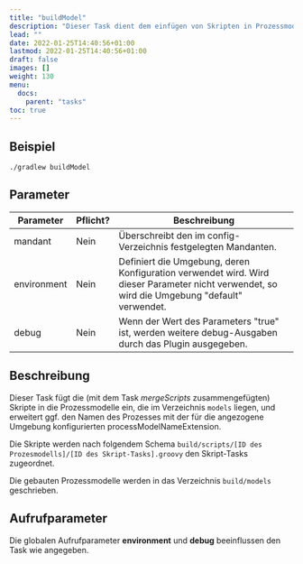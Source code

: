 ```yaml
---
title: "buildModel"
description: "Dieser Task dient dem einfügen von Skripten in Prozessmodelle."
lead: ""
date: 2022-01-25T14:40:56+01:00
lastmod: 2022-01-25T14:40:56+01:00
draft: false
images: []
weight: 130
menu:
  docs:
    parent: "tasks"
toc: true
---
```



## Beispiel

```shell
./gradlew buildModel
```

## Parameter

| Parameter | Pflicht? | Beschreibung |
| --- | --- | --- |
| mandant | Nein | Überschreibt den im config-Verzeichnis festgelegten Mandanten. |
| environment | Nein | Definiert die Umgebung, deren Konfiguration verwendet wird. Wird dieser Parameter nicht verwendet, so wird die Umgebung "default" verwendet.|
| debug | Nein | Wenn der Wert des Parameters "true" ist, werden weitere debug-Ausgaben durch das Plugin ausgegeben. |

## Beschreibung

Dieser Task fügt die (mit dem Task _mergeScripts_ zusammengefügten) Skripte in die Prozessmodelle ein, die im Verzeichnis `models` liegen,  und erweitert ggf. den Namen des Prozesses mit der für die angezogene Umgebung
 konfigurierten processModelNameExtension.

Die Skripte werden nach folgendem Schema 
`build/scripts/[ID des Prozesmodells]/[ID des Skript-Tasks].groovy`
den Skript-Tasks zugeordnet.  

Die gebauten Prozessmodelle werden in das Verzeichnis `build/models` geschrieben. 


## Aufrufparameter

Die globalen Aufrufparameter **environment** und **debug** beeinflussen den Task wie angegeben.
